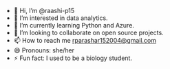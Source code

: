 - 👋 Hi, I’m @raashi-p15
- 👀 I’m interested in data analytics.
- 🌱 I’m currently learning Python and Azure.
- 💞️ I’m looking to collaborate on open source projects.
- 📫 How to reach me rparashar152004@gmail.com
- 😄 Pronouns: she/her
- ⚡ Fun fact: I used to be a biology student.

<!---
raashi-p15/raashi-p15 is a ✨ special ✨ repository because its `README.md` (this file) appears on your GitHub profile.
You can click the Preview link to take a look at your changes.
--->
